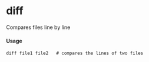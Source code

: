 diff
====

Compares files line by line

#### Usage

	diff file1 file2   # compares the lines of two files
